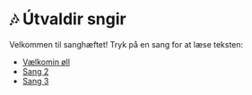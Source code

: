 # 🎶 Útvaldir sngir

Velkommen til sanghæftet! Tryk på en sang for at læse teksten:

- [Vælkomin øll](sange/vaelkomin.md)
- [Sang 2](sange/15_jeg_er_sigojner.md)
- [Sang 3](sange/when_im_64.md)
